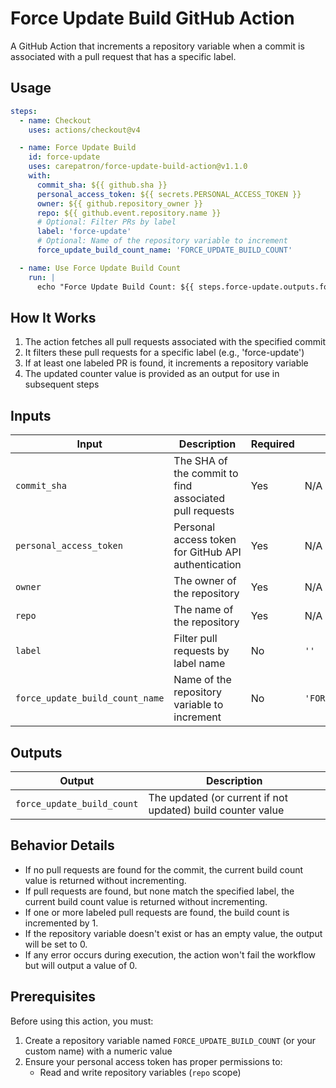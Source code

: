 # Force Update Build GitHub Action

A GitHub Action that increments a repository variable when a commit is
associated with a pull request that has a specific label.

## Usage

```yaml
steps:
  - name: Checkout
    uses: actions/checkout@v4

  - name: Force Update Build
    id: force-update
    uses: carepatron/force-update-build-action@v1.1.0
    with:
      commit_sha: ${{ github.sha }}
      personal_access_token: ${{ secrets.PERSONAL_ACCESS_TOKEN }}
      owner: ${{ github.repository_owner }}
      repo: ${{ github.event.repository.name }}
      # Optional: Filter PRs by label
      label: 'force-update'
      # Optional: Name of the repository variable to increment
      force_update_build_count_name: 'FORCE_UPDATE_BUILD_COUNT'

  - name: Use Force Update Build Count
    run: |
      echo "Force Update Build Count: ${{ steps.force-update.outputs.force_update_build_count }}"
```

## How It Works

1. The action fetches all pull requests associated with the specified commit
2. It filters these pull requests for a specific label (e.g., 'force-update')
3. If at least one labeled PR is found, it increments a repository variable
4. The updated counter value is provided as an output for use in subsequent
   steps

## Inputs

| Input                           | Description                                            | Required | Default                      |
| ------------------------------- | ------------------------------------------------------ | -------- | ---------------------------- |
| `commit_sha`                    | The SHA of the commit to find associated pull requests | Yes      | N/A                          |
| `personal_access_token`         | Personal access token for GitHub API authentication    | Yes      | N/A                          |
| `owner`                         | The owner of the repository                            | Yes      | N/A                          |
| `repo`                          | The name of the repository                             | Yes      | N/A                          |
| `label`                         | Filter pull requests by label name                     | No       | `''`                         |
| `force_update_build_count_name` | Name of the repository variable to increment           | No       | `'FORCE_UPDATE_BUILD_COUNT'` |

## Outputs

| Output                     | Description                                                 |
| -------------------------- | ----------------------------------------------------------- |
| `force_update_build_count` | The updated (or current if not updated) build counter value |

## Behavior Details

- If no pull requests are found for the commit, the current build count value is
  returned without incrementing.
- If pull requests are found, but none match the specified label, the current
  build count value is returned without incrementing.
- If one or more labeled pull requests are found, the build count is incremented
  by 1.
- If the repository variable doesn't exist or has an empty value, the output
  will be set to 0.
- If any error occurs during execution, the action won't fail the workflow but
  will output a value of 0.

## Prerequisites

Before using this action, you must:

1. Create a repository variable named `FORCE_UPDATE_BUILD_COUNT` (or your custom
   name) with a numeric value
2. Ensure your personal access token has proper permissions to:
   - Read and write repository variables (`repo` scope)
